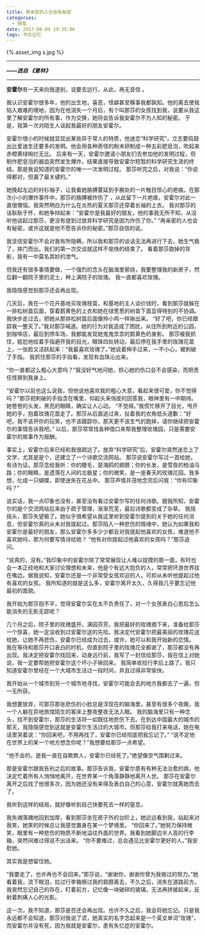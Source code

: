 ```yaml
---
title: 再亲密的人也会有秘密
categories:
  - 随笔
date: 2017-06-09 19:35:06
tags: 书文记忆
---
```


{% asset_img s.jpg %}

---
***——选自 《意林》***

<!-- more -->

---
**安霍尔**有一天来向我道别，说要去远行，从此，再无音信 。

我认识安霍尔很多年，他的出生地，喜恶，怪癖甚至糗事我都孰知。他的离去使我陷入艰难的境地，因为在他消失一个月后，有个叫那莎的女孩找到我，说要从我这里了解安霍尔的所有事，作为交换，她将会告诉我安霍尔不为人知的秘密。
于是，我第一次对陌生人谈起我最好的朋友安霍尔。

安霍尔很小的时候就显现出某些异于常人的特质，他迷恋“科学研究”，立志要捣鼓出比爱迪生还要多的发明。他会用各种奇怪的粉末研制成一种五彩肥皂泡，吹起来赤橙黄绿绚烂无比。
后来有一天，安霍尔邀请小朋友们去参加他的发明过程，但制作肥皂泡的器皿突然发生爆炸，结果直接导致安霍尔短暂的科学研究生涯的终结。那是我说知道的安霍尔的唯一一次发明过程。
那莎听完之后，对我说：“你说得都对，但漏了最关键的。”

她挽起左边的衬衫袖子，让我看她胳膊蔓延到手腕处的一片触目惊心的疤痕。在那次小小的爆炸事件中，那莎的胳膊被炸伤了 ，从此留下一片疤痕，安霍尔对此一直很懊恼。我突然明白为什么在炎热的夏天那莎还穿着长袖的上衣。
我对那莎的话耿耿于怀，和她争辩起来：“安霍尔是我最好的朋友，他的事我无所不知，从没听他谈起过那莎，更没有提到过放弃科学研究是因为炸伤了你。”
“再亲密的人也会有秘密，或许这就是他不愿告诉你的秘密。”那莎自信的说。

我坚信安霍尔不会对我有所隐瞒，所以我和那莎的谈话无法再进行下去，她生气极了，摔门而出。我们的第一次交谈就这样不愉快的结束了。
看着那莎跑掉的背影，我有一中莫名其妙的泄气。

但我还有很多事情要做，一个强烈的念头在脑海里萦绕，我要整理我的新房子，然后翻一翻院子里的泥土，种上满院子的玫瑰。
我一直都喜欢玫瑰。

我隐隐感觉到那莎还会再出现。

几天后，我在一个花卉基地买玫瑰枝苗，和基地的主人谈价钱时，看到那莎就躲在一排松树苗后面，穿着鹅黄色的上衣和她在绿葱葱的树苗下面显得特别的不协调。我快步走过去，把她从那排松树苗后面像拎小鸡一样揪出来。
“好了吧，你已经跟踪我一整天了。”我对那莎喊道。她的行为对我造成了困扰，从住所到附近的公园，到咖啡店，最后到停车场，我都能发现她鬼鬼祟祟的鹅黄色的身影。
那莎被我抓住，尴尬地绞着手指避开我的目光，眼珠四处转动，最后停在我手里的玫瑰花苗上，一张脸又活跃起来：“我最喜欢玫瑰了。”她说着伸手过来，一不小心，被刺破了手指。
我抓住那莎的手指看，发现有血珠沁出来。

“你一直都这么粗心大意吗？”我没好气地问她，担心她的伤口会不会感染，而把责任怪罪到我身上。

“安霍尔以前也这么说我，但他说他喜欢我的粗心大意，看起来很可爱，你不觉得吗？”那莎把刺破的手指含在嘴里，仰起头来俏皮的回答我，眼神里有一中期待。她卷卷的头发，黑亮的眼睛，确实让人心动。
“不觉得。”我慌忙移开了目光，甩开她的手，抱着玫瑰花苗走了。那莎从后面追过来，扯着我的衣角低头道歉：“好吧，我不该开你的玩笑，也不该跟踪你，那天更不该生气的跑掉，请你继续把安霍尔的事情告诉我吧。”
以后，那莎常常找各种借口来帮我整理玫瑰园，只是需要安霍尔的故事作为报酬。

事实上，安霍尔后来已经和我很疏远了。放弃“科学研究”后，安霍尔突然迷恋上了文学，尤其是是个，还建立了一个诗歌交流网站。
那莎说安霍尔写过一首给她，有诗为证。那莎念给我听：你的睫毛，是海鸥的翅膀；你的长发，是雪夜的柏油马路；你的眼睛，是遗落在人间的北极星；你的微笑，是一座春天的玫瑰花园。我多想，化成一只蝴蝶，即使迷失在花丛中。
那莎声情并茂地念完后问我：“你有印象吗？”

说实话，我一点印象也没有，甚至没有看过安霍尔写的任何诗歌。据我所知，安霍尔的是个交流网站后来由于疏于管理，渐渐荒芜，最后诗歌都变成了杂草。
我摇摇头，那莎失望极了。她似乎很希望从我这里听到安霍尔提到的关于她的任何消息，但安霍尔真的从未对我提起过。那莎陷入一种悲伤的情绪中，她认为如果我和安霍尔是最好的朋友，那么安霍尔多多少少都会对我提起他喜欢的女孩，难道他不喜欢她吗，那为何要写情诗给她？
“他有对你提起过他喜欢的女孩吗？”那莎追问。

“说真的，没有。”我印象中的安霍尔除了常常展现让人难以捉摸的那一面，有时也会一本正经地和大家讨论理想和未来，他是个有远大抱负的人，常常把环游世界挂在嘴边。据我说知，安霍尔还是一个非常受女孩欢迎的人，可却从未听他提起过他有喜欢的女孩。
我所知道的就是这么多，安霍尔离开太久，久得我几乎要忘记他最初的面貌。

我开始为那莎抱不平，觉得安霍尔实在太不负责任了，对一个女孩表白心思后怎么能消失的无影无踪呢？

几个月之后，院子里的玫瑰盛开，满园芬芳。我把最好的玫瑰摘下来，准备给那莎一个惊喜，她一定没收到过安霍尔送的先哈。我决定代安霍尔把最美丽的玫瑰花送给她，让她不再悲伤，安霍尔已经成为过去，或许，她可以和我开始新的恋情。
我在等待和那莎开口表白的时机，但直到院子里的玫瑰花全都谢了，那莎都没有再出现。我决定把安霍尔找回来，动身远行前，我写了一封信给那莎，我在信上对她说，我一定要帮她把安霍尔这个坏小子揪回来。
我简单收拾行李后上路了。我只知道安霍尔曾经在一个大城市生活过一段时间，并且过得非常愉快。

我开始从一个城市到另一个城市地寻找，安霍尔可能会去的地方我都去了一遍，但一无所获。

我想要放弃，可那莎那张悲伤的小脸总是浮现在的脑海里，甚至有很多个夜晚，我一个人躺在异地旅馆陌生的客床上整夜整夜无法入眠。
我的脑海里只有一种念头，找不到安霍尔，那莎的生活将一如既往地悲伤下去。在到达中国最大的城市的那天，我隐隐感觉到这就是安霍尔生活过的大城市。但那莎给我打来电话，她在电话里哭着说：“你回来吧，不用再找了，安霍尔已经彻底把我忘记了。”
“说不定他在世界上的某一个地方想念你呢？”我想要给那莎一点希望。

“他不会的，是我一直在自欺欺人，安霍尔已经死了。”绝望像空气围剿过来。

那是安霍尔跟我告别之后的故事。那莎告诉我，安霍尔患有有种无法治愈的病，他决定忙着所有人悄悄地离开，在世界某一个角落静静地离开人世。
那莎在安霍尔离开之后找了他很多次，因为她还没有来得及表白自己的心意，安霍尔就离她而去了。

我听到这样的结局，就好像听到自己快要死去一样的窒息。

我失魂落魄地回到加厚，看到那莎坐在房子外的台阶上，她远远看到我，站起来对我笑，她笑的时候总让我感觉置身在某一个梦境里。
“你回来了。”她努力保持微笑，眼里有一种悲伤的物质不断地溢往外面的世界。我看到她脚边半人高的行李箱，突然间难过得说不出话来。
“你不要难过，总会遇见比安霍尔更好的人。”我安慰她。

其实我是想留住她。

“我要走了，也许再也不会回来。”那莎说，“谢谢你，谢谢你曾为我做过的努力。”她看着我，流下眼泪，拉过行李箱擦过我的肩膀离去，不久之后，消失在道路前方。我突然忘记自己的存在，盯着前方，记忆像一块破碎的玻璃，无法再拼接起来，反射着刺痛人心的光影。

这一次，我不知道，那莎是否还会再出现。也许不久之后，我会将她忘记。只是我永远都不会知道，那莎对我说了谎，她真实的名字念起来是一个英文单词“玫瑰”，而安霍尔并没有死，因为我就是安霍尔，患有失忆症的安霍尔。

